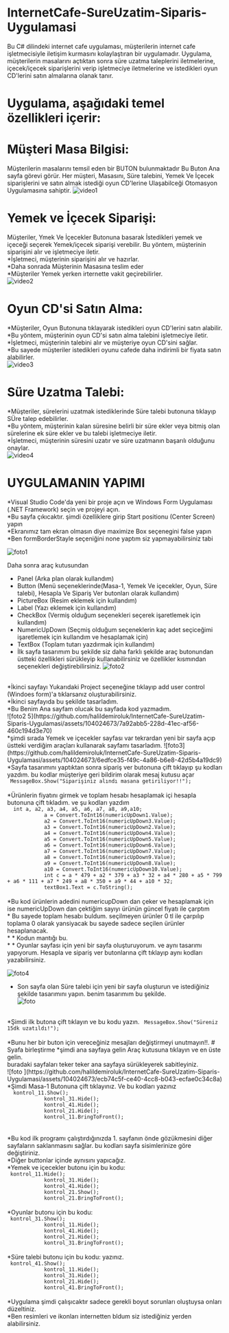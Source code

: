 # InternetCafe-SureUzatim-Siparis-Uygulamasi

Bu C# dilindeki internet cafe uygulaması, müşterilerin internet cafe işletmecisiyle iletişim kurmasını kolaylaştıran bir uygulamadır. Uygulama, müşterilerin masalarını açtıktan sonra süre uzatma taleplerini iletmelerine, içecek/içecek siparişlerini verip işletmeciye iletmelerine ve istedikleri oyun CD'lerini satın almalarına olanak tanır.
# Uygulama, aşağıdaki temel özellikleri içerir:
# Müşteri Masa Bilgisi:

Müşterilerin masalarını temsil eden bir BUTON bulunmaktadır Bu Buton Ana sayfa görevi görür.
Her müşteri, Masasını, Süre talebini, Yemek Ve İçecek siparişlerini ve satın almak istediği oyun CD'lerine Ulaşabilceği Otomasyon Uygulamasına sahiptir.
![video1](https://github.com/halildemiroluk/InternetCafe-SureUzatim-Siparis-Uygulamasi/assets/104024673/1a164114-01d9-4ce4-9915-5851dfcb8a31)

# Yemek ve İçecek Siparişi:

Müşteriler, Ymek Ve İçecekler Butonuna basarak İstedikleri yemek ve içeceği seçerek Yemek/içecek siparişi verebilir.
Bu yöntem, müşterinin siparişini alır ve işletmeciye iletir. </br>
*İşletmeci, müşterinin siparişini alır ve hazırlar. </br>
*Daha sonrada Müşterinin Masasına teslim eder  </br>
*Müşteriler Yemek yerken irternette vakit geçirebilirler. </br>
![video2](https://github.com/halildemiroluk/InternetCafe-SureUzatim-Siparis-Uygulamasi/assets/104024673/3be6cc02-4a46-4735-bcd2-5a190bc31076)

# Oyun CD'si Satın Alma:

*Müşteriler, Oyun Butonuna tıklayarak istedikleri oyun CD'lerini satın alabilir. </br>
*Bu yöntem, müşterinin oyun CD'si satın alma talebini işletmeciye iletir. </br>
*İşletmeci, müşterinin talebini alır ve müşteriye oyun CD'sini sağlar. </br>
*Bu sayede müşteriler istedikleri oyunu cafede daha indirimli bir fiyata satın alabilirler. </br>
![video3](https://github.com/halildemiroluk/InternetCafe-SureUzatim-Siparis-Uygulamasi/assets/104024673/a2bc72fb-9051-4893-a820-11107509d9b2)

# Süre Uzatma Talebi:

*Müşteriler, sürelerini uzatmak istediklerinde Süre talebi butonuna tıklayıp SÜre talep edebilirler. </br>
*Bu yöntem, müşterinin kalan süresine belirli bir süre ekler veya bitmiş olan sürelerine ek süre ekler ve bu talebi işletmeciye iletir. </br>
*İşletmeci, müşterinin süresini uzatır ve süre uzatmanın başarılı olduğunu onaylar. </br>
![video4](https://github.com/halildemiroluk/InternetCafe-SureUzatim-Siparis-Uygulamasi/assets/104024673/1477a84e-25cb-421d-be2b-428349eb64ec)

# UYGULAMANIN YAPIMI #

*Visual Studio Code'da yeni bir proje açın ve Windows Form Uygulaması (.NET Framework) seçin ve projeyi açın. </br>
*Bu sayfa çıkıcaktır. şimdi özelliklere girip Start positionu (Center Screen) yapın  </br>
*Ekranımız tam ekran olmasın diye maximize Box seçenegini false yapın </br>
*Ben formBorderStayle seçeniğini none yaptım  siz yapmayabilirsiniz tabi </br>


![foto1](https://github.com/halildemiroluk/InternetCafe-SureUzatim-Siparis-Uygulamasi/assets/104024673/c5fc18e6-47d5-48fe-8c2d-48e7bd655b55)

Daha sonra araç kutusundan </br>
* Panel (Arka plan olarak kullandım)
* Button (Menü seçeneklerinde(Masa-1, Yemek Ve içecekler, Oyun, Süre talebi), Hesapla Ve Sipariş Ver butonları olarak kullandım)</br>
* PictureBox (Resim eklemek için kullandım)</br>
* Label (Yazı eklemek için kullandım)</br>
* CheckBox (Vermiş olduğum seçenekleri seçerek işaretlemek için kullandım)</br>
* NumericUpDown (Seçmiş olduğum seçeneklerin kaç adet seçiceğimi işaretlemek için kullandım ve hesaplamak için)</br>
* TextBox (Toplam tutarı yazdırmak için kullandım)</br>
* İlk sayfa tasarımım bu şekilde siz daha farklı şekilde araç butonundan üstteki özellikleri sürükleyip kullanabilirsiniz ve özellikler kısmından seçenekleri değiştirebilirsiniz.
![foto2](https://github.com/halildemiroluk/InternetCafe-SureUzatim-Siparis-Uygulamasi/assets/104024673/27987866-5f88-40b8-b9da-c5cadfe170ab)
</br>
*İkinci sayfayı Yukarıdaki Project seçeneğine tıklayıp add user control (Windoes form)'a tıklarsanız oluşturabilirsiniz.</br>
*İkinci sayfayıda bu şekilde tasarladım.</br>
*Bu Benim Ana sayfam olucak bu sayfada kod yazmadım.</br>
![foto2 5](https://github.com/halildemiroluk/InternetCafe-SureUzatim-Siparis-Uygulamasi/assets/104024673/7a92abb5-228d-41ec-af56-460c194d3e70)
</br>
*şimdi sırada Yemek ve içecekler sayfası var tekrardan yeni bir sayfa açıp üstteki verdiğim araçları kullanarak sayfamı tasarladım.
![foto3](https://github.com/halildemiroluk/InternetCafe-SureUzatim-Siparis-Uygulamasi/assets/104024673/6edfce35-f49c-4a86-b6e8-42d5b4a19dc9)
*Sayfa tasarımını yaptıktan sonra sipariş ver butonuna çift tıklayıp şu kodları yazdım. bu kodlar müşteriye geri bildirim olarak mesaj kutusu açar </br>
<code> MessageBox.Show("Siparişiniz alındı masana getiriliyor!!");
</code> 
</br>
*Ürünlerin fiyatını girmek ve toplam hesabı hesaplamak içi hesapla butonuna çift tıkladım. ve şu kodları yazdım </br>
<code>  int a, a2, a3, a4, a5, a6, a7, a8, a9,a10;
            a = Convert.ToInt16(numericUpDown1.Value);
            a2 = Convert.ToInt16(numericUpDown3.Value);
            a3 = Convert.ToInt16(numericUpDown2.Value);
            a4 = Convert.ToInt16(numericUpDown4.Value);
            a5 = Convert.ToInt16(numericUpDown5.Value);
            a6 = Convert.ToInt16(numericUpDown6.Value);
            a7 = Convert.ToInt16(numericUpDown7.Value);
            a8 = Convert.ToInt16(numericUpDown9.Value);
            a9 = Convert.ToInt16(numericUpDown8.Value);
            a10 = Convert.ToInt16(numericUpDown10.Value);
            int c = a * 479 + a2 * 379 + a3 * 32 + a4 * 280 + a5 * 799 + a6 * 111 + a7 * 249 + a8 * 350 + a9 * 44 + a10 * 32;
            textBox1.Text = c.ToString();
</code>
</br> *Bu kod ürünlerin adedini numericupDown dan çeker ve hesaplamak için ise numericUpDown dan çektiğim sayıyı ürünün güncel fiyatı ile çarptım </br>
* Bu sayede toplam hesabı buldum. seçilmeyen ürünler  0 tl ile çarpılıp toplama 0 olarak yansiyacak bu sayede sadece seçilen ürünler hesaplanacak. </br>
* * Kodun mantığı bu.</br>
* * Oyunlar sayfası için yeni bir sayfa oluşturuyorum. ve aynı tasarımı yapıyorum. Hesapla ve sipariş ver butonlarına çift  tıklayıp aynı kodları yazabilirsiniz. </br>

![foto4](https://github.com/halildemiroluk/InternetCafe-SureUzatim-Siparis-Uygulamasi/assets/104024673/ee65cfa7-0b52-4e24-a0e9-46cb95599a2a)
</br>

* Son sayfa olan Süre talebi için yeni bir sayfa oluşturun  ve istediğiniz şekilde tasarımını yapın. benim tasarımım bu şekilde.</br>
![foto](https://github.com/halildemiroluk/InternetCafe-SureUzatim-Siparis-Uygulamasi/assets/104024673/246669aa-11b7-49f3-915f-c80e3a3297f4)
</br>
*Şimdi ilk butona çift tıklayın ve bu kodu yazın.
<code> MessageBox.Show("Süreniz 15dk uzatıldı!");
</code>
</br>
*Bunu her bir buton için vereceğiniz mesajları değiştirmeyi unutmayın!!.
# Syafa birleştirme
*şimdi ana sayfaya gelin Araç kutusuna tıklayın ve en üste gelin.</br>
buradaki sayfaları teker teker ana sayfaya sürükleyerek sabitleyiniz.</br>
![foto ](https://github.com/halildemiroluk/InternetCafe-SureUzatim-Siparis-Uygulamasi/assets/104024673/ecb74c5f-ce40-4cc8-b043-ecfae0c34c8a)
</br>
*Şimdi Masa-1 Butonuna çift tıklayınız. Ve bu kodları yazınız </br>
<code>  kontrol_11.Show();
            kontrol_31.Hide();
            kontrol_41.Hide();
            kontrol_21.Hide();
            kontrol_11.BringToFront();
</code></br>
</br>
*Bu kod ilk programı çalıştırdığınızda 1. sayfanın önde gözükmesini diğer sayfaların saklanmasını sağlar. bu kodları sayfa sisimlerinize göre değiştiriniz.</br>
*Diğer buttonlar içinde aynısını yapıcağız. </br>
*Yemek ve içecekler butonu için bu kodu: </br>
<code> kontrol_11.Hide();
            kontrol_31.Hide();
            kontrol_41.Hide();
            kontrol_21.Show();
            kontrol_21.BringToFront();
</code></br>
*Oyunlar butonu için bu kodu: </br>
<code> kontrol_31.Show();
            kontrol_11.Hide();
            kontrol_41.Hide();
            kontrol_21.Hide();
            kontrol_31.BringToFront();
</code></br>
*Süre talebi butonu için bu kodu: yazınız. </br>
<code> kontrol_41.Show();
            kontrol_11.Hide();
            kontrol_31.Hide();
            kontrol_21.Hide();
            kontrol_41.BringToFront();
</code></br>
*Uygulama şimdi çalışıcaktır sadece gerekli boyut sorunları oluştuysa onları düzeltiniz.</br>
*Ben resimleri ve ikonları internetten bldum siz istediğiniz yerden alabilirsiniz.


 













